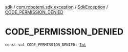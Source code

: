[sdk](../../index.md) / [com.robotemi.sdk.exception](../index.md) / [SdkException](index.md) / [CODE_PERMISSION_DENIED](./-c-o-d-e_-p-e-r-m-i-s-s-i-o-n_-d-e-n-i-e-d.md)

# CODE_PERMISSION_DENIED

`const val CODE_PERMISSION_DENIED: `[`Int`](https://kotlinlang.org/api/latest/jvm/stdlib/kotlin/-int/index.html)